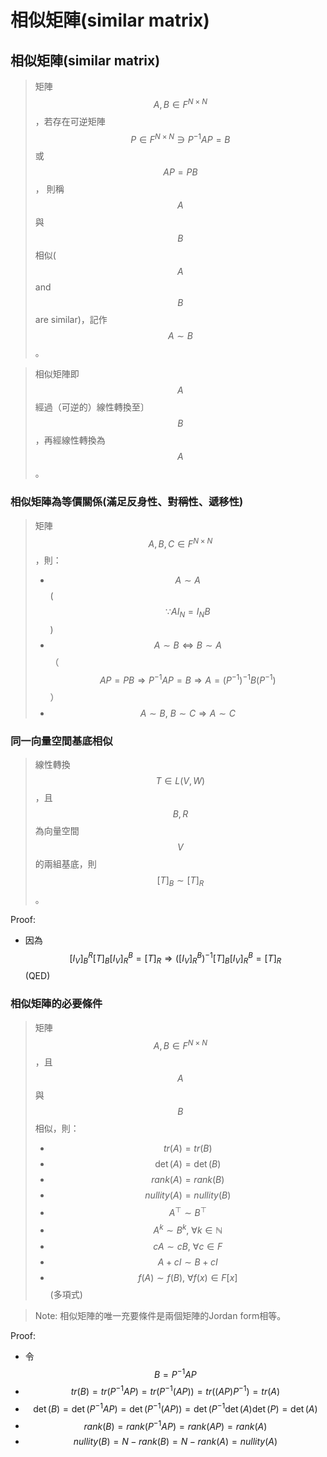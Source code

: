 # 相似矩陣\(similar matrix\)

## 相似矩陣\(similar matrix\)

> 矩陣$$A,B \in F^{N \times N}$$，若存在可逆矩陣$$P \in F^{N \times N} \ni P^{−1} AP=B$$ 或$$AP=PB$$，則稱$$A$$與$$B$$相似\($$A$$ and $$B$$ are similar\)，記作$$A \sim B$$。

> 相似矩陣即$$A$$經過（可逆的）線性轉換至〕$$B$$，再經線性轉換為$$A$$。

### 相似矩陣為等價關係\(滿足反身性、對稱性、遞移性\)

> 矩陣$$A,B,C \in F^{N \times N}$$，則：
>
> * $$A \sim A$$\($$\because AI_N = I_NB$$\)
> * $$A \sim B \Leftrightarrow B \sim A$$（$$AP=PB  \Rightarrow  P^{-1}AP=B\Rightarrow A=(P^{-1})^{-1}B(P^{-1})$$）
> * $$A \sim B, ~ B \sim C \Rightarrow A \sim C$$

### 同一向量空間基底相似

> 線性轉換$$T \in L(V,W)$$，且$$B,R$$為向量空間$$V$$的兩組基底，則$$[T]_B \sim [T]_R$$。

Proof:

* 因為$$[I_V ]_B^R [T]_B [I_V ]_R^B=[T]_R \Rightarrow ([I_V ]_R^B )^{−1} [T]_B [I_V ]_R^B=[T]_R$$ \(QED\)

### 相似矩陣的必要條件

> 矩陣$$A,B \in F^{N \times N}$$，且$$A$$與$$B$$相似，則：
>
> * $$tr(A)=tr(B)$$
> * $$\det⁡(A)=\det⁡(B)$$
> * $$rank(A)=rank(B)$$
> * $$nullity(A)=nullity(B)$$
> * $$A^\top \sim B^\top$$
> * $$A^k \sim B^k,\ \forall k \in \mathbb{N}$$
> * $$cA \sim cB,\ \forall c \in F$$
> * $$A+cI \sim B+cI$$
> * $$f(A) \sim f(B),\  \forall f(x)\in F[x]$$ \(多項式\)

> Note: 相似矩陣的唯一充要條件是兩個矩陣的Jordan form相等。

Proof:

* 令$$B=P^{−1} AP$$
* $$tr(B)=tr(P^{−1} AP)=tr(P^{−1} (AP))=tr((AP) P^{−1} )=tr(A)$$
* $$\det⁡(B)=\det⁡(P^{−1} AP)=\det⁡(P^{−1} (AP))=\det(P^{−1}  \det⁡(A)\det⁡(P)=\det⁡(A)$$
* $$rank(B)=rank(P^{−1} AP)=rank(AP)=rank(A)$$
* $$nullity(B)=N−rank(B)=N−rank(A)=nullity(A)$$



### 





